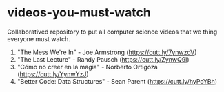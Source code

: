 # videos-you-must-watch
Collaboratived repository to put all computer science videos that we thing everyone must watch.

1. "The Mess We're In" - Joe Armstrong (https://cutt.ly/7ynwzoV)
2. "The Last Lecture" - Randy Pausch (https://cutt.ly/ZynwQ9l)
3. "Cómo no creer en la magia" - Norberto Ortigoza (https://cutt.ly/YynwYzJ)
4. "Better Code: Data Structures" - Sean Parent (https://cutt.ly/hyPoYBh)
